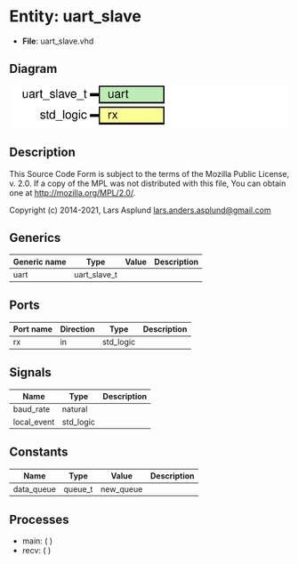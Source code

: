 # Entity: uart_slave

- **File**: uart_slave.vhd
## Diagram

![Diagram](uart_slave.svg "Diagram")
## Description

 This Source Code Form is subject to the terms of the Mozilla Public
 License, v. 2.0. If a copy of the MPL was not distributed with this file,
 You can obtain one at http://mozilla.org/MPL/2.0/.

 Copyright (c) 2014-2021, Lars Asplund lars.anders.asplund@gmail.com
## Generics

| Generic name | Type         | Value | Description |
| ------------ | ------------ | ----- | ----------- |
| uart         | uart_slave_t |       |             |
## Ports

| Port name | Direction | Type      | Description |
| --------- | --------- | --------- | ----------- |
| rx        | in        | std_logic |             |
## Signals

| Name        | Type      | Description |
| ----------- | --------- | ----------- |
| baud_rate   | natural   |             |
| local_event | std_logic |             |
## Constants

| Name       | Type    | Value      | Description |
| ---------- | ------- | ---------- | ----------- |
| data_queue | queue_t |  new_queue |             |
## Processes
- main: (  )
- recv: (  )
